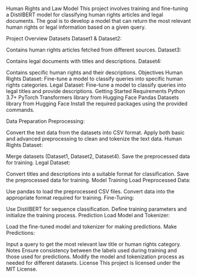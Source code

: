Human Rights and Law Model
This project involves training and fine-tuning a DistilBERT model for classifying human rights articles and legal documents. The goal is to develop a model that can return the most relevant human rights or legal information based on a given query.

Project Overview
Datasets
Dataset1 & Dataset2:

Contains human rights articles fetched from different sources.
Dataset3:

Contains legal documents with titles and descriptions.
Dataset4:

Contains specific human rights and their descriptions.
Objectives
Human Rights Dataset: Fine-tune a model to classify queries into specific human rights categories.
Legal Dataset: Fine-tune a model to classify queries into legal titles and provide descriptions.
Getting Started
Requirements
Python 3.7+
PyTorch
Transformers library from Hugging Face
Pandas
Datasets library from Hugging Face
Install the required packages using the provided commands.

Data Preparation
Preprocessing:

Convert the text data from the datasets into CSV format.
Apply both basic and advanced preprocessing to clean and tokenize the text data.
Human Rights Dataset:

Merge datasets (Dataset1, Dataset2, Dataset4).
Save the preprocessed data for training.
Legal Dataset:

Convert titles and descriptions into a suitable format for classification.
Save the preprocessed data for training.
Model Training
Load Preprocessed Data:

Use pandas to load the preprocessed CSV files.
Convert data into the appropriate format required for training.
Fine-Tuning:

Use DistilBERT for sequence classification.
Define training parameters and initialize the training process.
Prediction
Load Model and Tokenizer:

Load the fine-tuned model and tokenizer for making predictions.
Make Predictions:

Input a query to get the most relevant law title or human rights category.
Notes
Ensure consistency between the labels used during training and those used for predictions.
Modify the model and tokenization process as needed for different datasets.
License
This project is licensed under the MIT License.

